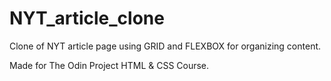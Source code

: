 # NYT_article_clone

Clone of NYT article page using GRID and FLEXBOX for organizing content.

Made for The Odin Project HTML & CSS Course.
